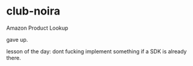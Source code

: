 # club-noira
Amazon Product Lookup

gave up.

lesson of the day: dont fucking implement something if a SDK is already there.
